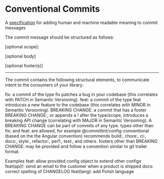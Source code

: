 # Conventional Commits
A [specification](https://www.conventionalcommits.org/en/v1.0.0/) for adding human and machine readable meaning to commit messages

The commit message should be structured as follows:

<type>[optional scope]: <description>

[optional body]
  
[optional footer(s)]
  
---
  
The commit contains the following structural elements, to communicate intent to the consumers of your library:

fix: a commit of the type fix patches a bug in your codebase (this correlates with PATCH in Semantic Versioning).
feat: a commit of the type feat introduces a new feature to the codebase (this correlates with MINOR in Semantic Versioning).
BREAKING CHANGE: a commit that has a footer BREAKING CHANGE:, or appends a ! after the type/scope, introduces a breaking API change (correlating with MAJOR in Semantic Versioning). A BREAKING CHANGE can be part of commits of any type.
types other than fix: and feat: are allowed, for example @commitlint/config-conventional (based on the the Angular convention) recommends build:, chore:, ci:, docs:, style:, refactor:, perf:, test:, and others.
footers other than BREAKING CHANGE: <description> may be provided and follow a convention similar to git trailer format.
  
Examples
feat: allow provided config object to extend other configs
feat(api)!: send an email to the customer when a product is shipped
docs: correct spelling of CHANGELOG
feat(lang): add Polish language
